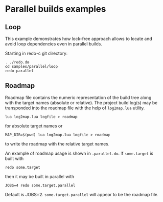 # Parallel builds examples

## Loop

This example demonstrates how lock-free approach allows to locate and avoid loop dependencies even in parallel builds.

Starting in redo-c git directory:

    . ./redo.do
    cd samples/parallel/loop
    redo parallel

## Roadmap

Roadmap file contains the numeric representation of the build tree along with the target names (absolute or relative). The project build log(s) may be transponded into the roadmap file with the help of `log2map.lua` utility.

    lua log2map.lua logfile > roadmap

for absolute target names or

    MAP_DIR=$(pwd) lua log2map.lua logfile > roadmap

to write the roadmap with the relative target names.

An example of roadmap usage is shown in `.parallel.do`. If `some.target` is built with

    redo some.target

then it may be built in parallel with

    JOBS=4 redo some.target.parallel

Default is JOBS=2. `some.target.parallel` will appear to be the roadmap file.
 
